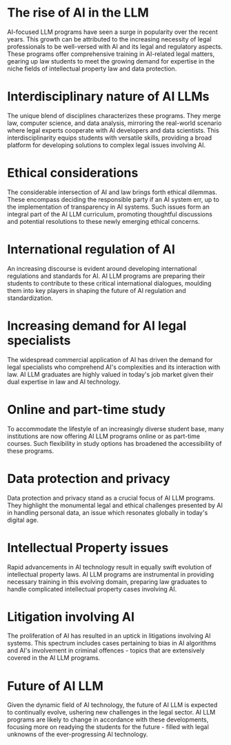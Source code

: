 # The rise of AI in the LLM
AI-focused LLM programs have seen a surge in popularity over the recent years. This growth can be attributed to the increasing necessity of legal professionals to be well-versed with AI and its legal and regulatory aspects. These programs offer comprehensive training in AI-related legal matters, gearing up law students to meet the growing demand for expertise in the niche fields of intellectual property law and data protection.

# Interdisciplinary nature of AI LLMs
The unique blend of disciplines characterizes these programs. They merge law, computer science, and data analysis, mirroring the real-world scenario where legal experts cooperate with AI developers and data scientists. This interdisciplinarity equips students with versatile skills, providing a broad platform for developing solutions to complex legal issues involving AI.

# Ethical considerations
The considerable intersection of AI and law brings forth ethical dilemmas. These encompass deciding the responsible party if an AI system err, up to the implementation of transparency in AI systems. Such issues form an integral part of the AI LLM curriculum, promoting thoughtful discussions and potential resolutions to these newly emerging ethical concerns.

# International regulation of AI
An increasing discourse is evident around developing international regulations and standards for AI. AI LLM programs are preparing their students to contribute to these critical international dialogues, moulding them into key players in shaping the future of AI regulation and standardization.

# Increasing demand for AI legal specialists
The widespread commercial application of AI has driven the demand for legal specialists who comprehend AI's complexities and its interaction with law. AI LLM graduates are highly valued in today's job market given their dual expertise in law and AI technology.

# Online and part-time study
To accommodate the lifestyle of an increasingly diverse student base, many institutions are now offering AI LLM programs online or as part-time courses. Such flexibility in study options has broadened the accessibility of these programs.

# Data protection and privacy
Data protection and privacy stand as a crucial focus of AI LLM programs. They highlight the monumental legal and ethical challenges presented by AI in handling personal data, an issue which resonates globally in today's digital age.

# Intellectual Property issues
Rapid advancements in AI technology result in equally swift evolution of intellectual property laws. AI LLM programs are instrumental in providing necessary training in this evolving domain, preparing law graduates to handle complicated intellectual property cases involving AI.

# Litigation involving AI
The proliferation of AI has resulted in an uptick in litigations involving AI systems. This spectrum includes cases pertaining to bias in AI algorithms and AI's involvement in criminal offences - topics that are extensively covered in the AI LLM programs.

# Future of AI LLM
Given the dynamic field of AI technology, the future of AI LLM is expected to continually evolve, ushering new challenges in the legal sector. AI LLM programs are likely to change in accordance with these developments, focusing more on readying the students for the future - filled with legal unknowns of the ever-progressing AI technology.